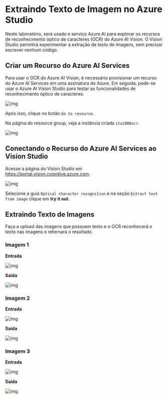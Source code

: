# Extraindo Texto de Imagem no Azure Studio

Neste laboratório, será usado o serviço Azure AI para explorar os recursos de reconhecimento óptico de caracteres (OCR) do Azure AI Vision. O Vision Studio permitirá experimentar a extração de texto de imagens, sem precisar escrever nenhum código.

## Criar um Recurso do Azure AI Services

Para usar o OCR do Azure AI Vision, é necessário provisionar um recurso do Azure AI Services em uma assinatura do Azure. Em seguida, pode-se usar o Azure AI Vision Studio para testar as funcionalidades de reconhecimento óptico de caracteres.</br>

![img](./img/img1.png) </br>

Após isso, clique no botão `Go to resource`.

Na página do resource group, veja a instância criada `itai900ocr`.</br>

![img](./img/img2.png) </br>

## Conectando o Recurso do Azure AI Services ao Vision Studio

Acesse a página do Vision Studio em https://portal.vision.cognitive.azure.com.

![img](./img/img3.png) </br>

Selecione a guia `Optical character recognition` e na seção `Extract text from image` clique em **try it out**.

## Extraindo Texto de Imagens

Faça a upload das imagens que possuem texto e o OCR reconhecerá o texto nas imagens e retornará o resultado.

### Imagem 1

**Entrada**

![img](./inputs/input1.jpg) </br>

**Saída**

![img](./output/output1.png) </br>

### Imagem 2

**Entrada**

![img](./inputs/input2.jpg) </br>

**Saída**

![img](./output/output2.png) </br>

### Imagem 3

**Entrada**

![img](./inputs/input3.jpg) </br>

**Saída**

![img](./output/output3.png)
